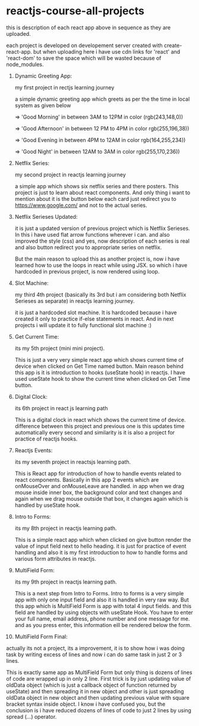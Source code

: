 # reactjs-course-all-projects

this is description of each react app above in sequence as they are uploaded.

each project is developed on developement server created with create-react-app. but when uploading here i have use cdn links for 'react' and 'react-dom' to save the space which will be wasted because of node_modules.

1. Dynamic Greeting App:

   my first project in rectjs learning journey
   
   a simple dynamic greeting app which greets as per the the time in local system as given below
   
   => 'Good Morning' in between 3AM to 12PM in color (rgb(243,148,0))
   
   => 'Good Afternoon' in between 12 PM to 4PM in color rgb(255,196,38))
   
   => 'Good Evening in between 4PM to 12AM in color rgb(164,255,234))
   
   => 'Good Night' in between 12AM to 3AM in color rgb(255,170,236))
   

2. Netflix Series:

   my second project in reactjs learning journey
   
   a simple app which shows six netflix series and there posters. This project is just to learn about react components. And only thing i want to mention about it is the button below each card just redirect you to https://www.google.com/ and not to the actual series.
   
3. Netflix Serieses Updated:

   it is just a updated version of previous project which is Netflix Serieses. In this i have used flat arrow functions wherever i can. and also improved the style (css) and yes, now description of each series is real and also button redirect you to appropriate series on netflix.
   
   But the main reason to upload this as another project is, now i have learned how to use the loops in react while using JSX. so which i have hardcoded in previous project, is now rendered using loop.
   
4. Slot Machine:
 
   my third 4th project (basically its 3rd but i am considering both Netflix Serieses as separate) in reactjs learning journey.

   it is just a hardcoded slot machine. It is hardcoded because i have created it only to practice if-else statements in react. And in next projects i will update it to fully functional slot machine :)

5. Get Current Time:

   its my 5th project (mini mini project).
 
   This is just a very very simple react app which shows current time of device when clicked on Get Time named button. Main reason behind this app is it is introduction to hooks (useState hook) in reactjs. I have used useState hook to show the current time when clicked on Get Time button.
   
6. Digital Clock:
 
   its 6th project in react js learning path

   This is a digital clock in react which shows the current time of device. difference between this project and previous one is this updates time automatically every second and similarity is it is also a project for practice of reactjs hooks. 
   
7. Reactjs Events:

   its my seventh project in reactsjs learning path.
   
   This is React app for introduction of how to handle events related to react components. Basically in this app 2 events which are onMouseOver and onMouseLeave are handled. in app when we drag mouse inside inner box, the background color and text changes and again when we drag mouse outside that box, it changes again which is handled by useState hook.
   
8. Intro to Forms:

   its my 8th project in reactjs learning path.
   
   This is a simple react app which when clicked on give button render the value of input field next to hello heading. it is just for practice of event handling and also it is my first introduction to how to handle forms and various form attributes in reactjs.
   
9. MultiField Form:

   its my 9th project in reactjs learning path.
   
   This is a next step from Intro to Forms. Intro to forms is a very simple app with only one input field and also it is handled in very raw way. But this app which is MultiField Form is app with total 4 input fields. and this field are handled by using objects with useState Hook. You have to enter your full name, email address, phone number and one message for me. and as you press enter, this information eill be rendered below the form.

10. MultiField Form Final:

   actually its not a project, its a improvement, it is to show how i was doing task by writing excess of lines and now i can do same task in just 2 or 3 lines.
   
   This is exactly same app as MultiField Form but only thing is dozens of lines of code are wrapped up in only 2 line. First trick is by just updating value of oldData object (which is just a callback object of function returned by useState) and then spreading it in new object and other is just spreading oldData object in new object and then updating previous value with square bracket syntax inside object. I know i have confused you, but the conclusion is i have reduced dozens of lines of code to just 2 lines by using spread (...) operator.
